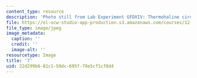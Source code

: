 ```yaml
---
content_type: resource
description: 'Photo still from Lab Experiment GFDXIV: Thermohaline circulation.'
file: https://ol-ocw-studio-app-production.s3.amazonaws.com/courses/12-003-atmosphere-ocean-and-climate-dynamics-fall-2008/22d299b681c159dc695f79e5cf1cf8d4_7.jpg
file_type: image/jpeg
image_metadata:
  caption: ''
  credit: ''
  image-alt: ''
resourcetype: Image
title: '7'
uid: 22d299b6-81c1-59dc-695f-79e5cf1cf8d4
---
```

